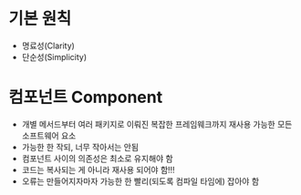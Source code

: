 # 기본 원칙
- 명료성(Clarity)
- 단순성(Simplicity)

# 컴포넌트 Component
- 개별 메서드부터 여러 패키지로 이뤄진 복잡한 프레임웨크까지 재사용 가능한 모든 소프트웨어 요소
- 가능한 한 작되, 너무 작아서는 안됨
- 컴포넌트 사이의 의존성은 최소로 유지해야 함
- 코드는 복사되는 게 아니라 재사용 되어야 함!!!
- 오류는 만들어지자마자 가능한 한 빨리(되도록 컴파일 타임에) 잡아야 함
